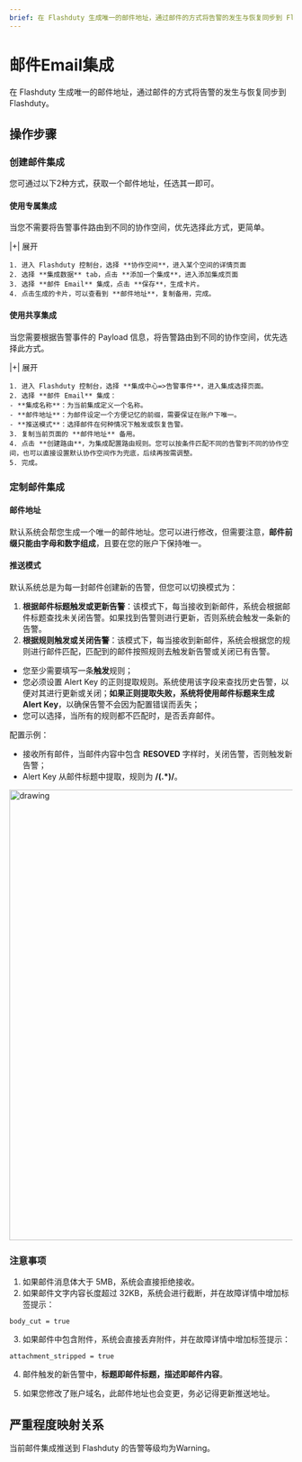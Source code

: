 ```yaml
---
brief: 在 Flashduty 生成唯一的邮件地址，通过邮件的方式将告警的发生与恢复同步到 Flashduty
---
```


# 邮件Email集成

在 Flashduty 生成唯一的邮件地址，通过邮件的方式将告警的发生与恢复同步到 Flashduty。

## 操作步骤

### 创建邮件集成

您可通过以下2种方式，获取一个邮件地址，任选其一即可。

#### 使用专属集成

当您不需要将告警事件路由到不同的协作空间，优先选择此方式，更简单。

|+| 展开

    1. 进入 Flashduty 控制台，选择 **协作空间**，进入某个空间的详情页面
    2. 选择 **集成数据** tab，点击 **添加一个集成**，进入添加集成页面
    3. 选择 **邮件 Email** 集成，点击 **保存**，生成卡片。
    4. 点击生成的卡片，可以查看到 **邮件地址**，复制备用，完成。

#### 使用共享集成

当您需要根据告警事件的 Payload 信息，将告警路由到不同的协作空间，优先选择此方式。

|+| 展开

    1. 进入 Flashduty 控制台，选择 **集成中心=>告警事件**，进入集成选择页面。
    2. 选择 **邮件 Email** 集成：
    - **集成名称**：为当前集成定义一个名称。
    - **邮件地址**：为邮件设定一个方便记忆的前缀，需要保证在账户下唯一。
    - **推送模式**：选择邮件在何种情况下触发或恢复告警。
    3. 复制当前页面的 **邮件地址** 备用。
    4. 点击 **创建路由**，为集成配置路由规则。您可以按条件匹配不同的告警到不同的协作空间，也可以直接设置默认协作空间作为兜底，后续再按需调整。
    5. 完成。

### 定制邮件集成

#### 邮件地址

默认系统会帮您生成一个唯一的邮件地址。您可以进行修改，但需要注意，**邮件前缀只能由字母和数字组成**，且要在您的账户下保持唯一。

#### 推送模式

默认系统总是为每一封邮件创建新的告警，但您可以切换模式为：

1. **根据邮件标题触发或更新告警**：该模式下，每当接收到新邮件，系统会根据邮件标题查找未关闭告警。如果找到告警则进行更新，否则系统会触发一条新的告警。
2. **根据规则触发或关闭告警**：该模式下，每当接收到新邮件，系统会根据您的规则进行邮件匹配，匹配到的邮件按照规则去触发新告警或关闭已有告警。

- 您至少需要填写一条**触发**规则；
- 您必须设置 Alert Key 的正则提取规则。系统使用该字段来查找历史告警，以便对其进行更新或关闭；**如果正则提取失败，系统将使用邮件标题来生成 Alert Key**，以确保告警不会因为配置错误而丢失；
- 您可以选择，当所有的规则都不匹配时，是否丢弃邮件。

配置示例：

- 接收所有邮件，当邮件内容中包含 **RESOVED** 字样时，关闭告警，否则触发新告警；
- Alert Key 从邮件标题中提取，规则为 **/(.\*)/**。

<img src="https://fcimg.i18n.site/zh/flashduty/mixin/alert_integration/email/1.avif" alt="drawing" width="800"/>

### 注意事项

1. 如果邮件消息体大于 5MB，系统会直接拒绝接收。
2. 如果邮件文字内容长度超过 32KB，系统会进行截断，并在故障详情中增加标签提示：

```
body_cut = true
```

3. 如果邮件中包含附件，系统会直接丢弃附件，并在故障详情中增加标签提示：

```
attachment_stripped = true
```

4. 邮件触发的新告警中，**标题即邮件标题，描述即邮件内容**。

5. 如果您修改了账户域名，此邮件地址也会变更，务必记得更新推送地址。

## 严重程度映射关系

当前邮件集成推送到 Flashduty 的告警等级均为Warning。